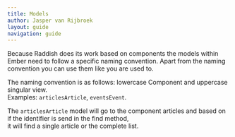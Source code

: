 ```yaml
---
title: Models
author: Jasper van Rijbroek
layout: guide
navigation: guide
---
```


Because Raddish does its work based on components the models within Ember need to follow a specific naming convention.
Apart from the naming convention you can use them like you are used to.

The naming convention is as follows: lowercase Component and uppercase singular view.  
Examples: ```articlesArticle```, ```eventsEvent```.

The ```articlesArticle``` model will go to the component articles and based on if the identifier is send in the find method,  
it will find a single article or the complete list.